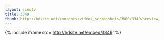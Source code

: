 ```yaml
---
layout: sieutv
title: 3349
thumb: http://hdsite.net/contents/videos_screenshots/3000/3349/preview_360p.mp4.jpg
---
```

{% include iframe src='http://hdsite.net/embed/3349' %}
 
